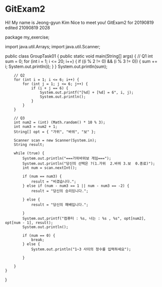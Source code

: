 # GitExam2
Hi! My name is Jeong-gyun Kim
Nice to meet you!
GitExam2 for 20190819
edited 21090819 2028



package my_exercise;

import java.util.Arrays;
import java.util.Scanner;

public class GroupTask01 {
	public static void main(String[] args) {
		// Q1
		int sum = 0;
		for (int i = 1; i <= 20; i++) {
			if ((i % 2 != 0) && (i % 3 != 0)) {
				sum += i;
				System.out.println(i);
			}
		}
		System.out.println(sum);

		// Q2
		for (int i = 1; i <= 6; i++) {
			for (int j = 1; j <= 6; j++) {
				if (i + j == 6) {
					System.out.printf("[%d] + [%d] = 6", i, j);
					System.out.println();
				}
			}
		}

		// Q3
		int num2 = (int) (Math.random() * 10 % 3);
		int num3 = num2 + 1;
		String[] opt = { "가위", "바위", "보" };

		Scanner scan = new Scanner(System.in);
		String result;

		while (true) {
			System.out.println("===가위바위보 게임===");
			System.out.println("당신의 선택은 ?(1.가위  2.바위 3.보  0.종료)");
			int num = scan.nextInt();

			if (num == num3) {
				result = "비겼습니다.";
			} else if (num - num3 == 1 || num - num3 == -2) {
				result = "당신의 승리있니다.";

			} else {
				result = "당신의 패배입니다.";

			}
			System.out.printf("컴퓨터 : %s, 너는 : %s , %s", opt[num2], opt[num - 1], result);
			System.out.println();

			if (num == 0) {
				break;
			} else {
				System.out.println("1~3 사이의 정수를 입력하세요");

			}

		}
	}
}

